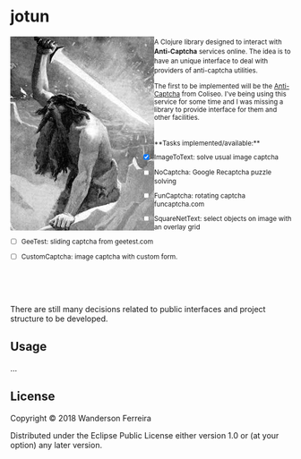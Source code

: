 # jotun

<img src="jotun.jpg"
title="giants" align="left" padding="15px"/>
<small>
A Clojure library designed to interact with **Anti-Captcha** services
online. The idea is to have an unique interface to deal with providers
of anti-captcha utilities.


The first to be implemented will be the
[Anti-Captcha](https://anti-captcha.com/mainpage) from Coliseo. I've
being using this service for some time and I was missing a library to
provide interface for them and other facilities.

<br>
**Tasks implemented/available:**

 - [x] ImageToText: solve usual image captcha
 - [ ] NoCaptcha: Google Recaptcha puzzle solving
 - [ ] FunCaptcha: rotating captcha funcaptcha.com
 - [ ] SquareNetText: select objects on image with an overlay grid
 - [ ] GeeTest: sliding captcha from geetest.com
 - [ ] CustomCaptcha: image captcha with custom form.


</small>
<br clear=all /><br />
<br>

There are still many decisions related to public interfaces and
project structure to be developed.

## Usage

...



## License

Copyright © 2018 Wanderson Ferreira

Distributed under the Eclipse Public License either version 1.0 or (at
your option) any later version.
